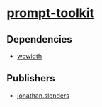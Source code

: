 # [prompt-toolkit](https://pypi.org/project/prompt-toolkit)

## Dependencies
- [wcwidth](packages/w/wcwidth.md)



## Publishers
- [jonathan.slenders](https://pypi.org/user/jonathan.slenders)

